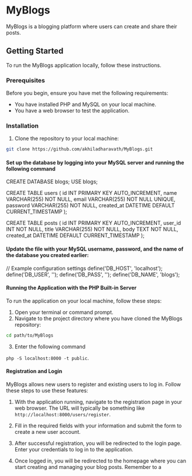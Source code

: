 # MyBlogs

MyBlogs is a blogging platform where users can create and share their posts.

## Getting Started

To run the MyBlogs application locally, follow these instructions.

### Prerequisites

Before you begin, ensure you have met the following requirements:

- You have installed PHP and MySQL on your local machine.
- You have a web browser to test the application.

### Installation

1. Clone the repository to your local machine:

```sh
git clone https://github.com/akhiladharavath/MyBlogs.git
```

####  Set up the database by logging into your MySQL server and running the following command

CREATE DATABASE blogs;
USE blogs;

CREATE TABLE users (
    id INT PRIMARY KEY AUTO_INCREMENT,
    name VARCHAR(255) NOT NULL,
    email VARCHAR(255) NOT NULL UNIQUE,
    password VARCHAR(255) NOT NULL,
    created_at DATETIME DEFAULT CURRENT_TIMESTAMP
);

CREATE TABLE posts (
    id INT PRIMARY KEY AUTO_INCREMENT,
    user_id INT NOT NULL,
    title VARCHAR(255) NOT NULL,
    body TEXT NOT NULL,
    created_at DATETIME DEFAULT CURRENT_TIMESTAMP
);


#### Update the file with your MySQL username, password, and the name of the database you created earlier:


// Example configuration settings
define('DB_HOST', 'localhost');
define('DB_USER', '<YourDatabaseUsername>');
define('DB_PASS', '<YourDatabasePassword>');
define('DB_NAME', 'blogs');

#### Running the Application with the PHP Built-in Server

To run the application on your local machine, follow these steps:

1. Open your terminal or command prompt.
2. Navigate to the project directory where you have cloned the MyBlogs repository:

```sh
cd path/to/MyBlogs 
```
3. Enter the following command 

` php -S localhost:8000 -t public `.

#### Registration and Login

MyBlogs allows new users to register and existing users to log in. Follow these steps to use these features:

1. With the application running, navigate to the registration page in your web browser. The URL will typically be something like `http://localhost:8000/users/register`.

2. Fill in the required fields with your information and submit the form to create a new user account.

3. After successful registration, you will be redirected to the login page. Enter your credentials to log in to the application.

4. Once logged in, you will be redirected to the homepage where you can start creating and managing your blog posts.
Remember to a